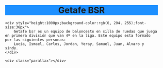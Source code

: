 <!DOCTYPE html>
<html lang="en">
<head>
    <meta charset="UTF-8">
    <meta name="viewport" content="width=device-width, initial-scale=1.0">
    <link rel="stylesheet" type="text/css" href="parallel.css">
    <title>Document</title>
</head>
<body>
    <h1 style="background-color:DodgerBlue;"><center>Getafe BSR</center></h1>
    <div class="parallax"></div>
    
    <div style="height:1000px;background-color:rgb(0, 204, 255);font-size:36px">
        Getafe bsr es un equipo de baloncesto en silla de ruedas que juega en primera división que van 4º en la liga. Este equipo esta formado por las siguientes personas:
        Lucia, Ismael, Carlos, Jordan, Yeray, Samuel, Juan, Alvaro y sindy.
    </div>
    
    <div class="parallax"></div>
      
</body>
</html>
